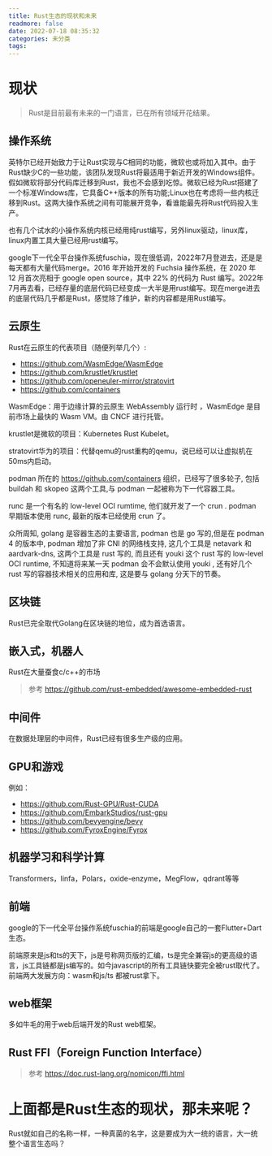 ```yaml
---
title: Rust生态的现状和未来
readmore: false
date: 2022-07-18 08:35:32
categories: 未分类
tags:
---
```



# 现状

> Rust是目前最有未来的一门语言，已在所有领域开花结果。

## 操作系统
英特尔已经开始致力于让Rust实现与C相同的功能，微软也或将加入其中。由于Rust缺少C的一些功能，该团队发现Rust将最适用于新近开发的Windows组件。假如微软将部分代码库迁移到Rust，我也不会感到吃惊。微软已经为Rust搭建了一个标准Windows库，它具备C++版本的所有功能;Linux也在考虑将一些内核迁移到Rust。这两大操作系统之间有可能展开竞争，看谁能最先将Rust代码投入生产。

也有几个试水的小操作系统内核已经用纯rust编写，另外linux驱动，linux库，linux内置工具大量已经用rust编写。

google下一代全平台操作系统fuschia，现在很低调，2022年7月登进去，还是是每天都有大量代码merge。2016 年开始开发的 Fuchsia 操作系统，在 2020 年 12 月首次亮相于 google open source，其中 22% 的代码为 Rust 编写。2022年7月再去看，已经存量的底层代码已经变成一大半是用rust编写。现在merge进去的底层代码几乎都是Rust，感觉除了维护，新的内容都是用Rust编写。

## 云原生
Rust在云原生的代表项目（随便列举几个）:
* https://github.com/WasmEdge/WasmEdge
* https://github.com/krustlet/krustlet
* https://github.com/openeuler-mirror/stratovirt
* https://github.com/containers

WasmEdge：用于边缘计算的云原生 WebAssembly 运行时 ，WasmEdge 是目前市场上最快的 Wasm VM。由 CNCF 进行托管。

krustlet是微软的项目：Kubernetes Rust Kubelet。

stratovirt华为的项目：代替qemu的rust重构的qemu，说已经可以让虚拟机在50ms内启动。

podman 所在的 https://github.com/containers 组织，已经写了很多轮子, 包括 buildah 和 skopeo 这两个工具,与 podman 一起被称为下一代容器工具。

runc 是一个有名的 low-level OCI rumtime, 他们就开发了一个 crun . podman 早期版本使用 runc, 最新的版本已经使用 crun 了。

众所周知, golang 是容器生态的主要语言, podman 也是 go 写的,但是在 podman 4 的版本中, podman 增加了非 CNI 的网络栈支持, 这几个工具是 netavark 和 aardvark-dns, 这两个工具是 rust 写的, 而且还有 youki 这个 rust 写的 low-level OCI runtime, 不知道将来某一天 podman 会不会默认使用 youki , 还有好几个 rust 写的容器技术相关的应用和库, 这是要与 golang 分天下的节奏。

## 区块链
Rust已完全取代Golang在区块链的地位，成为首选语言。

## 嵌入式，机器人
Rust在大量蚕食c/c++的市场

> 参考 https://github.com/rust-embedded/awesome-embedded-rust

## 中间件
在数据处理层的中间件，Rust已经有很多生产级的应用。

## GPU和游戏

例如：
* https://github.com/Rust-GPU/Rust-CUDA
* https://github.com/EmbarkStudios/rust-gpu
* https://github.com/bevyengine/bevy
* https://github.com/FyroxEngine/Fyrox


## 机器学习和科学计算

Transformers，linfa，Polars，oxide-enzyme，MegFlow，qdrant等等

## 前端
google的下一代全平台操作系统fuschia的前端是google自己的一套Flutter+Dart生态。

前端原来是js和ts的天下，js是号称网页版的汇编，ts是完全兼容js的更高级的语言，js工具链都是js编写的。如今javascript的所有工具链快要完全被rust取代了。前端两大发展方向：wasm和js/ts  都被rust拿下。

## web框架
多如牛毛的用于web后端开发的Rust web框架。

## Rust FFI（Foreign Function Interface）
> 参考 https://doc.rust-lang.org/nomicon/ffi.html

# 上面都是Rust生态的现状，那未来呢？

Rust就如自己的名称一样，一种真菌的名字，这是要成为大一统的语言，大一统整个语言生态吗？